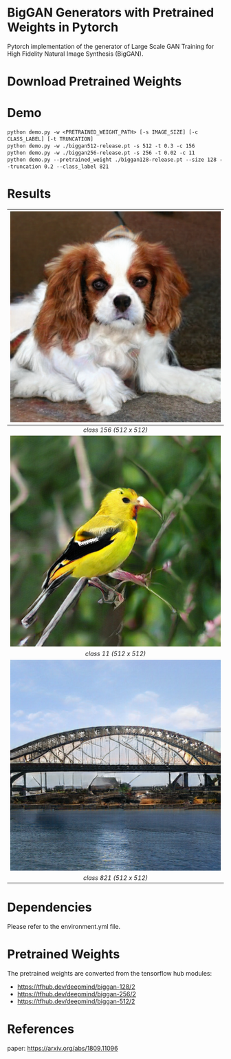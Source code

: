 # BigGAN Generators with Pretrained Weights in Pytorch 
Pytorch implementation of the generator of Large Scale GAN Training for High Fidelity Natural Image Synthesis (BigGAN). 

# Download Pretrained Weights 


# Demo 
```shell 
python demo.py -w <PRETRAINED_WEIGHT_PATH> [-s IMAGE_SIZE] [-c CLASS_LABEL] [-t TRUNCATION] 
python demo.py -w ./biggan512-release.pt -s 512 -t 0.3 -c 156 
python demo.py -w ./biggan256-release.pt -s 256 -t 0.02 -c 11 
python demo.py --pretrained_weight ./biggan128-release.pt --size 128 --truncation 0.2 --class_label 821 
```

# Results 
|![alt text](./assets/p1.png)|
|:--:|
|*class 156 (512 x 512)*|
|![alt text](./assets/p2.png)|
|*class 11 (512 x 512)*|
|![alt text](./assets/p3.png)|
|*class 821 (512 x 512)*|

# Dependencies 
Please refer to the environment.yml file. 

# Pretrained Weights 
The pretrained weights are converted from the tensorflow hub modules: 
- https://tfhub.dev/deepmind/biggan-128/2  
- https://tfhub.dev/deepmind/biggan-256/2 
- https://tfhub.dev/deepmind/biggan-512/2  


# References 
paper: https://arxiv.org/abs/1809.11096 

